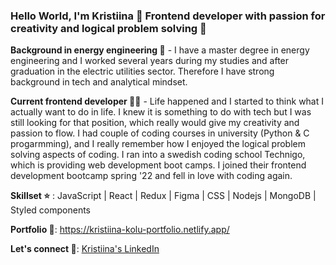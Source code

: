 ### Hello World, I'm Kristiina 👋 Frontend developer with passion for creativity and logical problem solving 💙 


**Background in energy engineering 🌱** - I have a master degree in energy engineering and I worked several years during my studies and after graduation in the electric utilities sector. Therefore I have strong background in tech and analytical mindset. 

**Current frontend developer 👩‍💻** - Life happened and I started to think what I actually want to do in life. I knew it is something to do with tech but I was still looking for that position, which really would give my creativity and passion to flow. I had couple of coding courses in university (Python & C progarmming), and I really remember how I enjoyed the logical problem solving aspects of coding. I ran into a swedish coding school Technigo, which is providing web development boot camps. I joined their frontend development bootcamp spring '22 and fell in love with coding again. 

**Skillset ⭐** : JavaScript | React | Redux | Figma | CSS | Nodejs | MongoDB | Styled components 

**Portfolio 🎨**: https://kristiina-kolu-portfolio.netlify.app/

**Let's connect 🤝**: [Kristiina's LinkedIn](https://www.linkedin.com/in/kristiina-kolu-41631b1a4/)
